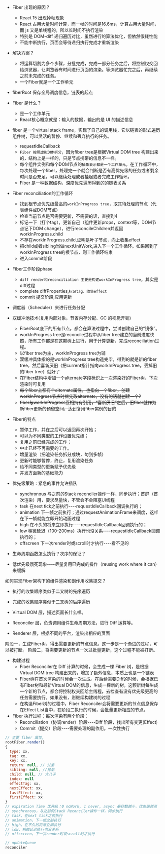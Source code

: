 + Fiber 出现的原因？
  + React 15 出现掉帧现象
  + React 占用大量时间计算，而一帧的时间是16.6ms，计算占用大量时间，而 js 又是单线程的，所以长时间不执行渲染
  + 特别是 DOM-diff 递归遍历对比，虽然进行的算法优化，但依然很耗性能
  + 不能中断执行，页面会等待递归执行完成才重新渲染
+ 解决方案？
  + 将运算切割为多个步骤，分批完成，完成一部分任务之后，将控制权交回给浏览器，让浏览器有时间进行页面的渲染。等浏览器忙完之后，再继续之前未完成的任务。
  + 一个Fiber就是一个工作单元
+ fiberRoot 保存全局调度信息，链表的起点
+ Fiber 是什么？
  + 是一个工作单元
  + React核心概念就是：输入的数据，输出的是 UI 的描述信息
+ fiber 是一个virtual stack frame，实现了自己的调用栈，它以链表的形式遍历组件树，可以灵活的暂停、继续和丢弃执行的任务。
  + requestIdleCallback
  + `Fiber 按照虚拟DOM拆分`，因为fiber tree是根据Virtual DOM tree 构建出来的，结构上是一样的，只是节点携带的信息不一样。
  + 每个组件实例和每个DOM节点的`抽象表示都是一个工作单元`，在工作循环中，每次处理一个fiber，处理完一个就会判断是否有高优先级的任务或者剩余时间是否充足，可以继续处理或者挂起或者完成工作循环。
  + Fiber 是一种数据结构，深度优先遍历得到的的链表关系
+ Fiber reconciliation的工作循环
  + 找到根节点优先级最高的`workInProgress tree`，取其待处理的节点（代表组件或DOM节点）
  + 检查当前节点是否需要更新，不需要的话，直接到4
  + 标记一下（打个tag），更新自己（组件更新props，context等，DOM节点记下DOM change），进行reconcileChildren并返回workInProgress.child
  + 不存在workInProgress.child,证明是叶子节点，向上收集effect
  + 把child或者sibling当做nextUnitWork,进入下一个工作循环。如果回到了workInProgress tree的根节点，则工作循环结束
  + 进入commit阶段
+ Fiber工作阶段phase
  + `diff render和reconciliation 主要是构建workInProgress tree`，其实是diff过程
  + complete diffProperties,`标记tag，收集effect`
  + commit 提交阶段,应用更新
+ 调度器（Scheduler）来进行任务分配
+ 双缓冲池技术(复用内部对象，节省内存分配、GC 的视觉开销)
  + FiberRoot底下的所有节点，都会在算法过程中，尝试创建自己的“镜像”。
  + workInProgress tree是reconcile过程中从fiber tree建立的当前进度快照，所有工作都是在这颗树上进行，用于计算更新，完成reconciliation过程。
  + 以fiber tree为主，workInProgress tree为辅
  + 双缓冲具体指的是workInProgress tree构造完毕，得到的就是新的fiber tree，然后喜新厌旧（把current指针指向workInProgress tree，丢掉旧的fiber tree）就好了
  + 在Fiber结构中增加一个alternate字段标识上一次渲染好的Fiber树，下次渲染时可复用
  + ~~每个fiber上都有个alternate属性，也指向一个fiber，创建workInProgress节点时优先取alternate，没有的话就创建一个?~~
  + ~~fiber与workInProgress互相持有引用，“喜新厌旧”之后，旧fiber就作为新fiber更新的预留空间，达到复用fiber实例的目的~~
+ Fiber的特点
  + 暂停工作，并在之后可以返回再次开始；
  + 可以为不同类型的工作设置优先级；
  + 复用之前已经完成的工作；
  + 中止已经不再需要的工作。
  + 增量渲染（把渲染任务拆分成块，匀到多帧）
  + 更新时能够暂停，终止，复用渲染任务
  + 给不同类型的更新赋予优先级
  + 并发方面新的基础能力

+ 优先级策略：紧急的事件允许插队
  + synchronous 与之前的Stack reconciler操作一样，同步执行；首屏（首次渲染）用，要求尽量快，不管会不会阻塞UI线程
  + task 在next tick之前执行----requestIdleCallback回调执行的；
  + animation 下一帧之前执行；通过requestAnimationFrame来调度，这样在下一帧就能立即开始动画过程
  + high 在不久的将来立即执行----requestIdleCallback回调执行的；
  + low 稍微延迟（100-200ms）执行也没关系----requestIdleCallback回调执行的；
  + offscreen 下一次render时或scroll时才执行----看不见的
+ 生命周期函数怎么执行？次序的保证？
+ 低优先级饿死现象----尽量复用已完成的操作（reusing work where it can）来缓解

如何实现Fiber架构下的组件渲染和副作用收集提交？

+ 执行的收集顺序类似于二叉树的先序遍历
+ 完成的收集顺序类似于二叉树的后序遍历



+ Virtual DOM 层，描述页面长什么样。
+ Reconciler 层，负责调用组件生命周期方法，进行 Diff 运算等。
+ Renderer 层，根据不同的平台，渲染出相应的页面

阶段一，生成Fiber树，得出需要更新的节点信息。这一步是一个渐进的过程，可以被打断。
阶段二，将需要更新的节点一次过批量更新，这个过程不能被打断。

+ 构建过程
  + Fiber Reconciler在 Diff 计算的时候，会生成一棵 Fiber 树，是根据Virtual DOM tree 构建出来的，增加了额外信息，本质上也是一个链表
  + Fiber树在首次渲染的时候会一次生成。在后续需要Diff的时候，会根据已有Fiber树和最新Virtual DOM的信息，生成一棵新的树，这颗新树每生成一个新的节点，都会将控制权交回给主线程，去检查有没有优先级更高的任务需要执行。如果没有，则继续构建树的过程
  + 在构造Fiber树的过程中，Fiber Reconciler会将需要更新的节点信息保存在Effect List当中，在阶段二执行的时候，会批量更新相应的节点。
+ Fiber 执行过程：每次渲染有两个阶段：
  + Reconciliation（协调render）阶段----Diff 阶段，找出所有变更(Effect)
  + Commit（提交）阶段----需要处理的副作用，一次性执行

```javascript
// 主要 fiber 属性,
rootFiber.render()
{
  type: xx,
  tag: xx,
  key: xx,
  return: null, // 父亲
  sibling: null, //兄弟
  child: null, // 大儿子
  index: null
  effectTag: xx,
  nextEffect: xx,
  lastEffect: xx,
  firstEffect: xx
}
// expiration Time 优先级：0 noWork, 1 never, async 毫秒数越小，优先级越高
// synchronous，与之前的Stack Reconciler操作一样，同步执行
// task，在next tick之前执行
// animation，下一帧之前执行
// high，在不久的将来立即执行
// low，稍微延迟执行也没关系
// offscreen，下一次render时或scroll时才执行

// updateQueue
reconciler

```
